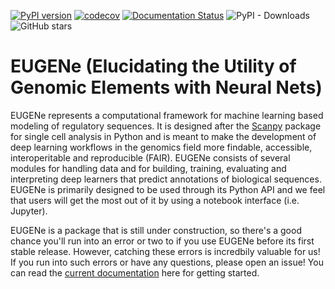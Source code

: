 [![PyPI version](https://badge.fury.io/py/eugene-tools.svg)](https://badge.fury.io/py/eugene-tools)
[![codecov](https://codecov.io/gh/ckmah/bento-tools/branch/master/graph/badge.svg?token=XVHDKNDCDT)](https://codecov.io/gh/ckmah/bento-tools)
[![Documentation Status](https://readthedocs.org/projects/eugene-tools/badge/?version=latest)](https://eugene-tools.readthedocs.io/en/latest/?badge=latest)
![PyPI - Downloads](https://img.shields.io/pypi/dm/eugene-tools)
![GitHub stars](https://img.shields.io/github/stars/adamklie/EUGENe)

# EUGENe (**E**lucidating the **U**tility of **G**enomic **E**lements with **Ne**ural Nets)

EUGENe represents a computational framework for machine learning based modeling of regulatory sequences. It is designed after the [Scanpy](https://scanpy.readthedocs.io/en/stable/) package for single cell analysis in Python and is meant to make the development of deep learning workflows in the genomics field more findable, accessible, interoperitable and reproducible (FAIR). EUGENe consists of several modules for handling data and for building, training, evaluating and interpreting deep learners that predict annotations of biological sequences. EUGENe is primarily designed to be used through its Python API and we feel that users will get the most out of it by using a notebook interface (i.e. Jupyter).

EUGENe is a package that is still under construction, so there's a good chance you'll run into an error or two to if you use EUGENe before its first stable release. However, catching these errors is incredbily valuable for us! If you run into such errors or have any questions, please open an issue! You can read the [current documentation](https://eugene-tools.readthedocs.io/en/latest/index.html) here for getting started.
